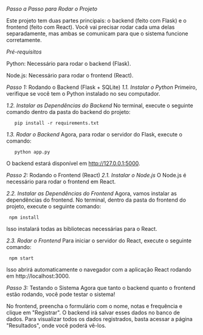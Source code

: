 *Passo a Passo para Rodar o Projeto*

Este projeto tem duas partes principais: o backend (feito com Flask) e o frontend (feito com React). Você vai precisar rodar cada uma delas separadamente, mas ambas se comunicam para que o sistema funcione corretamente.

*Pré-requisitos*

Python: Necessário para rodar o backend (Flask).

Node.js: Necessário para rodar o frontend (React).


*Passo 1:* Rodando o Backend (Flask + SQLite)
_1.1. Instalar o Python_
Primeiro, verifique se você tem o Python instalado no seu computador.

_1.2. Instalar as Dependências do Backend_
 No terminal, execute o seguinte comando dentro da pasta do backend do projeto:

       pip install -r requirements.txt

_1.3. Rodar o Backend_
Agora, para rodar o servidor do Flask, execute o comando:

       python app.py

O backend estará disponível em http://127.0.0.1:5000.



*Passo 2:* Rodando o Frontend (React)
_2.1. Instalar o Node.js_
O Node.js é necessário para rodar o frontend em React.

_2.2. Instalar as Dependências do Frontend_
Agora, vamos instalar as dependências do frontend. No terminal, dentro da pasta do frontend do projeto, execute o seguinte comando:

     npm install

Isso instalará todas as bibliotecas necessárias para o React.

_2.3. Rodar o Frontend_
Para iniciar o servidor do React, execute o seguinte comando:

     npm start

Isso abrirá automaticamente o navegador com a aplicação React rodando em http://localhost:3000.

*Passo 3:* Testando o Sistema
Agora que tanto o backend quanto o frontend estão rodando, você pode testar o sistema!

No frontend, preencha o formulário com o nome, notas e frequência e clique em "Registrar". O backend irá salvar esses dados no banco de dados. Para visualizar todos os dados registrados, basta acessar a página "Resultados", onde você poderá vê-los.
